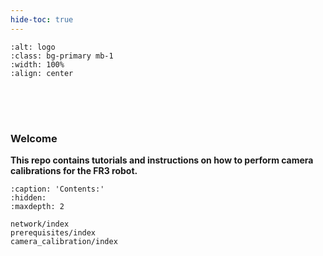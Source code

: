 ```yaml
---
hide-toc: true
---
```


```{image} ./imgs/logo.png
:alt: logo
:class: bg-primary mb-1
:width: 100%
:align: center
```

<div style="height: 50px;"></div>

### Welcome

**This repo contains tutorials and instructions on how to perform camera calibrations for the FR3 robot.**

```{toctree}
:caption: 'Contents:'
:hidden:
:maxdepth: 2

network/index
prerequisites/index
camera_calibration/index
```
